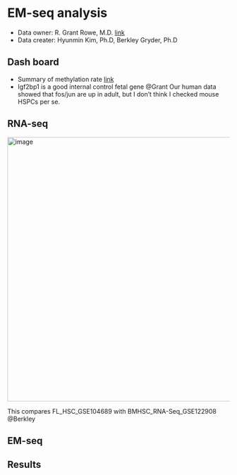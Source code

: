 # EM-seq analysis 
- Data owner: R. Grant Rowe, M.D. [link]( https://research.childrenshospital.org/researchers/grant-rowe )
- Data creater: Hyunmin Kim, Ph.D, Berkley Gryder, Ph.D

## Dash board
- Summary of methylation rate [link](results/2025-08-06/README.md)
- Igf2bp1 is a good internal control fetal gene @Grant
Our human data showed that fos/jun are up in adult, but I don’t think I checked mouse HSPCs per se.
## RNA-seq

<img width="600" height="600" alt="image" src="https://github.com/user-attachments/assets/8d709ea7-9e52-498a-b793-8c1966e079df" />

This compares FL_HSC_GSE104689 with BMHSC_RNA-Seq_GSE122908 @Berkley

## EM-seq 


## Results

